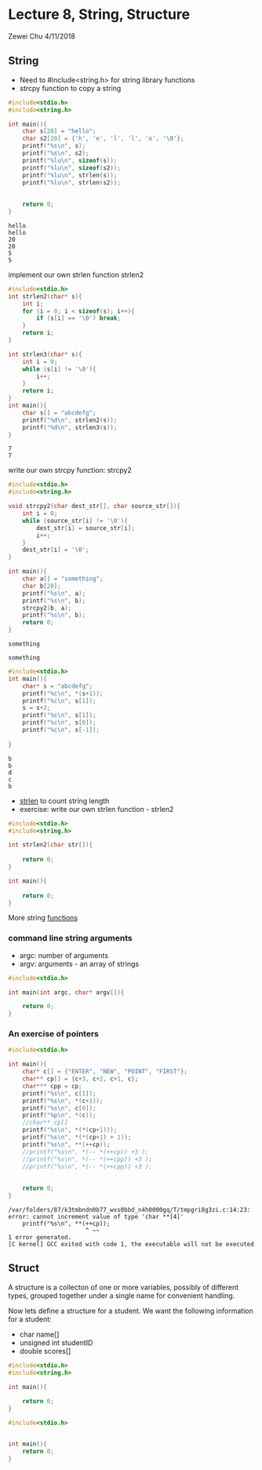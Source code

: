 
# Lecture 8, String, Structure
Zewei Chu 4/11/2018

## String
- Need to #include<string.h> for string library functions
- strcpy function to copy a string


```c
#include<stdio.h>
#include<string.h>

int main(){
    char s[20] = "hello";
    char s2[20] = {'h', 'e', 'l', 'l', 'o', '\0'};
    printf("%s\n", s);
    printf("%s\n", s2);
    printf("%lu\n", sizeof(s));
    printf("%lu\n", sizeof(s2));
    printf("%lu\n", strlen(s));
    printf("%lu\n", strlen(s2));
    
    
    return 0;
}
```

    hello
    hello
    20
    20
    5
    5


implement our own strlen function strlen2


```c
#include<stdio.h>
int strlen2(char* s){
    int i;
    for (i = 0; i < sizeof(s); i++){
        if (s[i] == '\0') break; 
    }
    return i;
}

int strlen3(char* s){
    int i = 0;
    while (s[i] != '\0'){
        i++;
    }
    return i;
}
int main(){
    char s[] = "abcdefg";
    printf("%d\n", strlen2(s));
    printf("%d\n", strlen3(s));
}
```

    7
    7


write our own strcpy function: strcpy2


```c
#include<stdio.h>
#include<string.h>

void strcpy2(char dest_str[], char source_str[]){
    int i = 0;
    while (source_str[i] != '\0'){
        dest_str[i] = source_str[i];
        i++;
    }
    dest_str[i] = '\0';
}

int main(){
    char a[] = "something";
    char b[20];
    printf("%s\n", a);
    printf("%s\n", b);
    strcpy2(b, a);
    printf("%s\n", b);
    return 0;
}
```

    something
    
    something



```c
#include<stdio.h>
int main(){
    char* s = "abcdefg";
    printf("%c\n", *(s+1));
    printf("%c\n", s[1]);
    s = s+2;
    printf("%c\n", s[1]);
    printf("%c\n", s[0]);
    printf("%c\n", s[-1]);
    
}
```

    b
    b
    d
    c
    b


- [strlen](http://pubs.opengroup.org/onlinepubs/009695399/functions/strlen.html) to count string length
- exercise: write our own strlen function - strlen2


```c
#include<stdio.h>
#include<string.h>

int strlen2(char str[]){
    
    return 0;
}

int main(){
    
    return 0;
}
```

More string [functions](https://www.tutorialspoint.com/c_standard_library/string_h.htm)

### command line string arguments
- argc: number of arguments
- argv: arguments - an array of strings 


```c
#include<stdio.h>

int main(int argc, char* argv[]){

    return 0;
}
```

### An exercise of pointers


```c
#include<stdio.h>

int main(){
    char* c[] = {"ENTER", "NEW", "POINT", "FIRST"};
    char** cp[] = {c+3, c+2, c+1, c};
    char*** cpp = cp;
    printf("%s\n", c[1]);
    printf("%s\n", *(c+1));
    printf("%s\n", c[0]);
    printf("%p\n", *(c));
    //char** cp[]
    printf("%s\n", *(*(cp+1)));
    printf("%s\n", *(*(cp+1) + 1));
    printf("%s\n", **(++cp));
    //printf("%s\n", *(-- *(++cp)) +3 );
    //printf("%s\n", *(-- *(++cpp)) +3 );
    //printf("%s\n", *(-- *(++cpp)) +3 );
    
    
    return 0;
}
```

    /var/folders/87/k3tmbndn0b77_wxs0bbd_n4h0000gq/T/tmpgri8g3zi.c:14:23: error: cannot increment value of type 'char **[4]'
        printf("%s\n", **(++cp));
                          ^ ~~
    1 error generated.
    [C kernel] GCC exited with code 1, the executable will not be executed

## Struct
A structure is a collecton of one or more variables, possibly of different types, grouped together under a single name for convenient handling. 

Now lets define a structure for a student. We want the following information for a student:
- char name\[\]
- unsigned int studentID
- double scores\[\]


```c
#include<stdio.h>
#include<string.h>

int main(){
    
    return 0;
}
```


```c
#include<stdio.h>


int main(){
    return 0;
}
```
